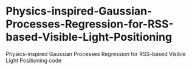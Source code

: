 # Physics-inspired-Gaussian-Processes-Regression-for-RSS-based-Visible-Light-Positioning
Physics-inspired Gaussian Processes Regression for RSS-based Visible Light Positioning code
